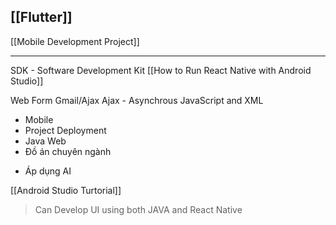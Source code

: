 ## [[Flutter]]
[[Mobile Development Project]]

---

SDK - Software Development Kit
[[How to Run React Native with Android Studio]]


Web Form
Gmail/Ajax
Ajax - Asynchrous JavaScript and XML

- Mobile
- Project Deployment
- Java Web
- Đồ án chuyên ngành
+ Áp dụng AI

[[Android Studio Turtorial]]
> Can Develop UI using both JAVA and React Native


